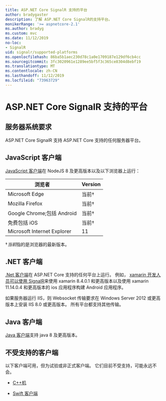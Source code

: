 ```yaml
---
title: ASP.NET Core SignalR 支持的平台
author: bradygaster
description: 了解 ASP.NET Core SignalR的支持平台。
monikerRange: '>= aspnetcore-2.1'
ms.author: bradyg
ms.custom: mvc
ms.date: 11/12/2019
no-loc:
- SignalR
uid: signalr/supported-platforms
ms.openlocfilehash: 86ba5b1aec230d78c1a0e1709187e129df6cb4cc
ms.sourcegitcommit: 3fc3020961e1289ee5bf5f3c365ce8304d8ebf19
ms.translationtype: MT
ms.contentlocale: zh-CN
ms.lasthandoff: 11/12/2019
ms.locfileid: "73963729"
---
```

# <a name="aspnet-core-opno-locsignalr-supported-platforms"></a>ASP.NET Core SignalR 支持的平台

## <a name="server-system-requirements"></a>服务器系统要求

ASP.NET Core SignalR 支持 ASP.NET Core 支持的任何服务器平台。

## <a name="javascript-client"></a>JavaScript 客户端

[JavaScript 客户端](https://www.npmjs.com/package/@aspnet/signalr)在 NodeJS 8 及更高版本以及以下浏览器上运行：

| 浏览者                         | Version         |
| ------------------------------- | --------------- |
| Microsoft Edge                  | 当前&dagger; |
| Mozilla Firefox                 | 当前&dagger; |
| Google Chrome;包括 Android | 当前&dagger; |
| 免费包括 iOS            | 当前&dagger; |
| Microsoft Internet Explorer     | 11              |

&dagger;*当前*指的是浏览器的最新版本。

## <a name="net-client"></a>.NET 客户端

[.Net 客户端](https://www.nuget.org/packages/Microsoft.AspNetCore.SignalR/)在 ASP.NET Core 支持的任何平台上运行。 例如， [xamarin 开发人员可以使用 SignalR](https://github.com/aspnet/Announcements/issues/305)来使用 xamarin 8.4.0.1 和更高版本以及使用 xamarin 11.14.0.4 和更高版本的 ios 应用程序构建 Android 应用程序。

如果服务器运行 IIS，则 Websocket 传输要求在 Windows Server 2012 或更高版本上安装 IIS 8.0 或更高版本。 所有平台都支持其他传输。

## <a name="java-client"></a>Java 客户端

[Java 客户端](https://search.maven.org/artifact/com.microsoft.aspnet/signalr)支持 java 8 及更高版本。

## <a name="unsupported-clients"></a>不受支持的客户端

以下客户端可用，但为试验或非正式客户端。 它们目前不受支持，可能永远不会。

* [C++机](https://github.com/aspnet/SignalR/tree/master/clients/cpp)

* [Swift 客户端](https://github.com/moozzyk/SignalR-Client-Swift)
